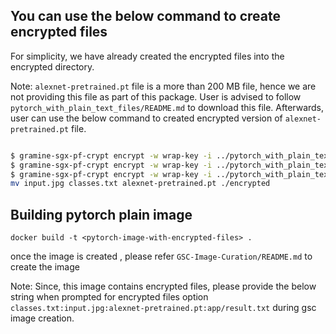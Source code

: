 ## You can use the below command to create encrypted files

For simplicity, we have already created the encrypted files into the encrypted directory.

Note: `alexnet-pretrained.pt` file is a more than 200 MB file, hence we are not providing this file
as part of this package. User is advised to follow `pytorch_with_plain_text_files/README.md` to
download this file. Afterwards, user can use the below command to created encrypted version of
`alexnet-pretrained.pt` file.

```sh

$ gramine-sgx-pf-crypt encrypt -w wrap-key -i ../pytorch_with_plain_text_files/plaintext/input.jpg -o input.jpg
$ gramine-sgx-pf-crypt encrypt -w wrap-key -i ../pytorch_with_plain_text_files/plaintext/classes.txt -o classes.txt
$ gramine-sgx-pf-crypt encrypt -w wrap-key -i ../pytorch_with_plain_text_files/plaintext/alexnet-pretrained.pt -o alexnet-pretrained.pt
mv input.jpg classes.txt alexnet-pretrained.pt ./encrypted
```

## Building pytorch plain image

`docker build -t <pytorch-image-with-encrypted-files> .`

once the image is created , please refer `GSC-Image-Curation/README.md` to create the
<gsc-pytorch-image-with-encrypted-files> image

Note: Since, this image contains encrypted files, please provide the below string when prompted for
encrypted files option `classes.txt:input.jpg:alexnet-pretrained.pt:app/result.txt` during gsc image
creation.
